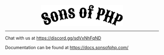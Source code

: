 <div align="center">
  <img src="https://raw.githubusercontent.com/SonsOfPHP/.github/main/assets/top-rocker.png" />
</div>

---

Chat with us at https://discord.gg/sdVxNhFqND

Documentation can be found at https://docs.sonsofphp.com/

<!--
**Here are some ideas to get you started:**

🙋‍♀️ A short introduction - what is your organization all about?
🌈 Contribution guidelines - how can the community get involved?
👩‍💻 Useful resources - where can the community find your docs? Is there anything else the community should know?
🍿 Fun facts - what does your team eat for breakfast?
🧙 Remember, you can do mighty things with the power of [Markdown](https://docs.github.com/github/writing-on-github/getting-started-with-writing-and-formatting-on-github/basic-writing-and-formatting-syntax)
-->
